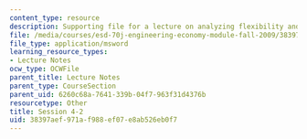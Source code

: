 ```yaml
---
content_type: resource
description: Supporting file for a lecture on analyzing flexibility and other topics.
file: /media/courses/esd-70j-engineering-economy-module-fall-2009/38397aef971af988ef07e8ab526eb0f7_ESD70session4_2.xls
file_type: application/msword
learning_resource_types:
- Lecture Notes
ocw_type: OCWFile
parent_title: Lecture Notes
parent_type: CourseSection
parent_uid: 6260c68a-7641-339b-04f7-963f31d4376b
resourcetype: Other
title: Session 4-2
uid: 38397aef-971a-f988-ef07-e8ab526eb0f7
---
```

